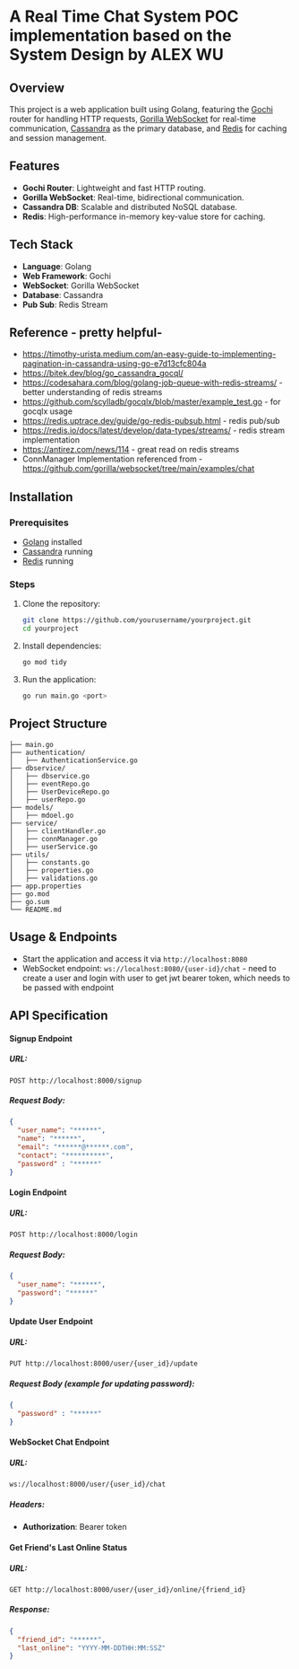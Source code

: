 # A Real Time Chat System POC implementation based on the System Design by ALEX WU

## Overview
This project is a web application built using Golang, featuring the [Gochi](https://github.com/go-chi/chi) router for handling HTTP requests, [Gorilla WebSocket](https://github.com/gorilla/websocket) for real-time communication, [Cassandra](https://cassandra.apache.org/) as the primary database, and [Redis](https://redis.io/) for caching and session management.

## Features
- **Gochi Router**: Lightweight and fast HTTP routing.
- **Gorilla WebSocket**: Real-time, bidirectional communication.
- **Cassandra DB**: Scalable and distributed NoSQL database.
- **Redis**: High-performance in-memory key-value store for caching.

## Tech Stack
- **Language**: Golang
- **Web Framework**: Gochi
- **WebSocket**: Gorilla WebSocket
- **Database**: Cassandra
- **Pub Sub**: Redis Stream

## Reference - pretty helpful- 
- https://timothy-urista.medium.com/an-easy-guide-to-implementing-pagination-in-cassandra-using-go-e7d13cfc804a
- https://bitek.dev/blog/go_cassandra_gocql/
- https://codesahara.com/blog/golang-job-queue-with-redis-streams/ - better understanding of redis streams
- https://github.com/scylladb/gocqlx/blob/master/example_test.go - for gocqlx usage
- https://redis.uptrace.dev/guide/go-redis-pubsub.html - redis pub/sub 
- https://redis.io/docs/latest/develop/data-types/streams/ - redis stream implementation
- https://antirez.com/news/114 - great read on redis streams
- ConnManager Implementation referenced from - https://github.com/gorilla/websocket/tree/main/examples/chat

## Installation

### Prerequisites
- [Golang](https://go.dev/dl/) installed
- [Cassandra](https://cassandra.apache.org/download/) running
- [Redis](https://redis.io/download/) running

### Steps
1. Clone the repository:
   ```sh
   git clone https://github.com/yourusername/yourproject.git
   cd yourproject
   ```
2. Install dependencies:
   ```sh
   go mod tidy
   ```

3. Run the application:
   ```sh
   go run main.go <port>
   ```

## Project Structure
```
├── main.go
├── authentication/
│   ├── AuthenticationService.go
├── dbservice/
│   ├── dbservice.go
│   ├── eventRepo.go
│   ├── UserDeviceRepo.go
│   ├── userRepo.go
├── models/
│   ├── mdoel.go
├── service/
│   ├── clientHandler.go
│   ├── connManager.go
│   ├── userService.go
├── utils/
│   ├── constants.go
│   ├── properties.go
│   ├── validations.go
├── app.properties
├── go.mod
├── go.sum
└── README.md
```

## Usage & Endpoints
- Start the application and access it via `http://localhost:8080`
- WebSocket endpoint: `ws://localhost:8080/{user-id}/chat` - need to create a user and login with user to get jwt bearer token, which needs to be passed with endpoint

## API Specification

#### Signup Endpoint
##### URL:
`POST http://localhost:8000/signup`

##### Request Body:
```json
{
  "user_name": "******",
  "name": "******",
  "email": "******@******.com",
  "contact": "**********",
  "password" : "******"
}
```

#### Login Endpoint
##### URL:
`POST http://localhost:8000/login`

##### Request Body:
```json
{
  "user_name": "******",
  "password": "******"
}
```

#### Update User Endpoint
##### URL:
`PUT http://localhost:8000/user/{user_id}/update`

##### Request Body (example for updating password):
```json
{
  "password" : "******"
}
```

#### WebSocket Chat Endpoint
##### URL:
`ws://localhost:8000/user/{user_id}/chat`

##### Headers:
- **Authorization**: Bearer token

#### Get Friend's Last Online Status
##### URL:
`GET http://localhost:8000/user/{user_id}/online/{friend_id}`

##### Response:
```json
{
  "friend_id": "******",
  "last_online": "YYYY-MM-DDTHH:MM:SSZ"
}
```




